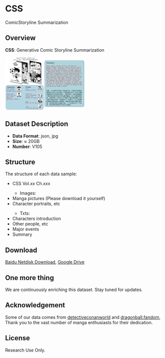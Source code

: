 # CSS
ComicStoryline Summarization

## Overview
**CSS**: Generative Comic Storyline Summarization

<img src="https://github.com/Anonymous-2025-04/CSS/blob/main/CSS.png" alt="Comics, characters, plot" style="zoom:25%;" /> 


## Dataset Description

- **Data Format**: json, jpg 
- **Size**: ≈ 20GB  
- **Number**: V105 

## Structure

The structure of each data sample:

<ul>
    <li>CSS Vol.xx Ch.xxx</li>
        <ul>
            <li>Images:</li>
        </ul>
        <li>Manga pictures (Please download it yourself)</li>
        <li>Character portraits, etc</li>
        <ul>
            <li>Txts:</li>
        </ul>
        <li>Characters introduction</li>
        <li>Other people, etc</li>
        <li>Major events</li>
        <li>Summary</li>
        <ul>
    </ul>
</ul>

## Download  

[Baidu Netdisk Download](), [Google Drive]()

## One more thing

We are continuously enriching this dataset. Stay tuned for updates.

## Acknowledgement

Some of our data comes from [detectiveconanworld](https://www.detectiveconanworld.com/) and [dragonball.fandom](https://dragonball.fandom.com/wiki/Main_Page), Thank you to the vast number of manga enthusiasts for their dedication.

## License

Research Use Only.
